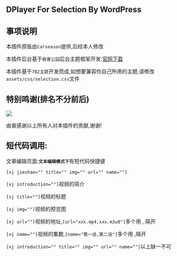 <h2>DPlayer For Selection By WordPress</h2>

## 事项说明
<p>本插件原版由<code>Carseason</code>提供,后经本人修改</p>
<p>本插件后台基于<code>极客公园</code>后台主题框架开发:<a target="_blank" href="https://gitcafe.net/archives/3995.html">官网下载</a></p>
<p>本插件基于<code>7B2主题</code>开发而成,如想要兼容你自己所用的主题,请修改<code>assets/css/selection.css</code>文件</p>

## 特别鸣谢(排名不分前后)
<p><img src="https://i.loli.net/2019/06/06/5cf8b33b1265787979.png"></p>
<p>由衷感谢以上所有人对本插件的贡献,谢谢!</p>

## 短代码调用:
<p>文章编辑页面:<code><b>文本编辑模式下</b></code>有短代码快捷键</p>
<p><code>[xj jieshao="" title="" img="" url="" name=""]</code></p>
<p><code>[xj introduction=""]</code>视频的简介</p>
<p><code>[xj title=""]</code>视频的标题</p>
<p><code>[xj img=""]</code>视频的预览图</p>
<p><code>[xj url=""]</code>视频的地址,<code>[url="xxx.mp4,xxx.m3u8"]</code>多个用 , 隔开</p>
<p><code>[xj name=""]</code>视频的集数,<code>[name="第一话,第二话"]</code>多个用 ,隔开</p>
<p><code>[xj introduction="" title="" img="" url="" name=""]</code>以上缺一不可</p>
